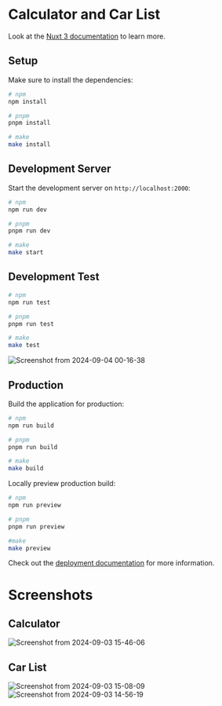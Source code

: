# Calculator and Car List

Look at the [Nuxt 3 documentation](https://nuxt.com/docs/getting-started/introduction) to learn more.

## Setup

Make sure to install the dependencies:

```bash
# npm
npm install

# pnpm
pnpm install

# make
make install
```

## Development Server

Start the development server on `http://localhost:2000`:

```bash
# npm
npm run dev

# pnpm
pnpm run dev

# make 
make start
```

## Development Test

```bash
# npm
npm run test

# pnpm
pnpm run test

# make 
make test
```
![Screenshot from 2024-09-04 00-16-38](https://github.com/user-attachments/assets/88fb7d14-2b85-409e-8695-e8140c8a0bf8)

## Production

Build the application for production:

```bash
# npm
npm run build

# pnpm
pnpm run build

# make 
make build
```

Locally preview production build:

```bash
# npm
npm run preview

# pnpm
pnpm run preview

#make 
make preview
```

Check out the [deployment documentation](https://nuxt.com/docs/getting-started/deployment) for more information.

# Screenshots
## Calculator
![Screenshot from 2024-09-03 15-46-06](https://github.com/user-attachments/assets/bb7cd548-8704-45d6-8c0f-dbc60feb9704)


## Car List
![Screenshot from 2024-09-03 15-08-09](https://github.com/user-attachments/assets/1f1fe930-6d07-4c52-b03e-26b5eafb3a5c)
![Screenshot from 2024-09-03 14-56-19](https://github.com/user-attachments/assets/16eb34ea-ba61-40c3-87fb-98ffb9cf4766)

